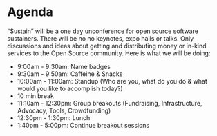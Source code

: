 # Agenda

“$ustain” will be a one day unconference for open source software sustainers. There will be no no keynotes, expo halls or talks. Only discussions and ideas about getting and distributing money or in-kind services to the Open Source community. Here is what we will be doing:

* 9:00am - 9:30am: Name badges
* 9:30am - 9:50am: Caffeine & Snacks
* 10:00am - 11:00am: Standup (Who are you, what do you do & what would you like to accomplish today?)
* 10 min break
* 11:10am - 12:30pm: Group breakouts (Fundraising, Infrastructure, Advocacy, Tools, Crowdfunding)
* 12:30pm - 1:30pm: Lunch
* 1:40pm - 5:00pm: Continue breakout sessions
